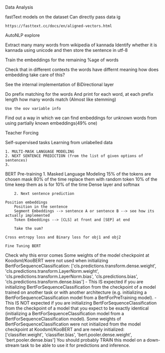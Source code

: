 Data Analysis 
	

fastText models on the dataset
	Can directly pass data ig

	https://fasttext.cc/docs/en/aligned-vectors.html



AutoNLP
	explore

Extract many many words from wikipedia of kannada
	Identify whether it is kannada using unicode and then store the sentence in utf-8

Train the embeddings for the remaining %age of words

Check that in different contexts the words have differnt meaning
	how does embedding take care of this?

See the internal implementation of BiDirectional layer

Do prefix matching for the words
	And print for each word, at each prefix length how many words match
	(Almost like stemming)

	Use the oov variable info
	
Find out a way in which we can find embeddings for unknown words from using partially known embeddings(49% one)

Teacher Forcing

Self-supervised tasks
	Learning from unlabelled data

	1. MULTI-MASK LANGUAGE MODELING
	2. NEXT SENTENCE PREDICTION (from the list of given options of sentences)
	3. 

BERT
	Pre-training
		1. Masked Language Modeling
			15% of the tokens are chosen
				mask 80% of the time
				replace them with random token 10% of the time
				keep them as is for 10% of the time
			Dense layer and softmax

		2. Next sentence prediction
	
	Position embeddings
		Position in the sentence
		Segment Embeddings --> sentence A or sentence B --> see how its actually implemented
		Token Embeddings --> [CLS] at front and [SEP] at end

		Take the sum? 
	
	Cross entropy loss and Binary loss for obj1 and obj2

	Fine Tuning BERT

Check why this error comes
	Some weights of the model checkpoint at Koodsml/KooBERT were not used when initializing BertForSequenceClassification: ['cls.predictions.transform.dense.weight', 'cls.predictions.transform.LayerNorm.weight', 'cls.predictions.transform.LayerNorm.bias', 'cls.predictions.bias', 'cls.predictions.transform.dense.bias']
	- This IS expected if you are initializing BertForSequenceClassification from the checkpoint of a model trained on another task or with another architecture (e.g. initializing a BertForSequenceClassification model from a BertForPreTraining model).
	- This IS NOT expected if you are initializing BertForSequenceClassification from the checkpoint of a model that you expect to be exactly identical (initializing a BertForSequenceClassification model from a BertForSequenceClassification model).
	Some weights of BertForSequenceClassification were not initialized from the model checkpoint at Koodsml/KooBERT and are newly initialized: ['classifier.weight', 'classifier.bias', 'bert.pooler.dense.weight', 'bert.pooler.dense.bias']
	You should probably TRAIN this model on a down-stream task to be able to use it for predictions and inference.

